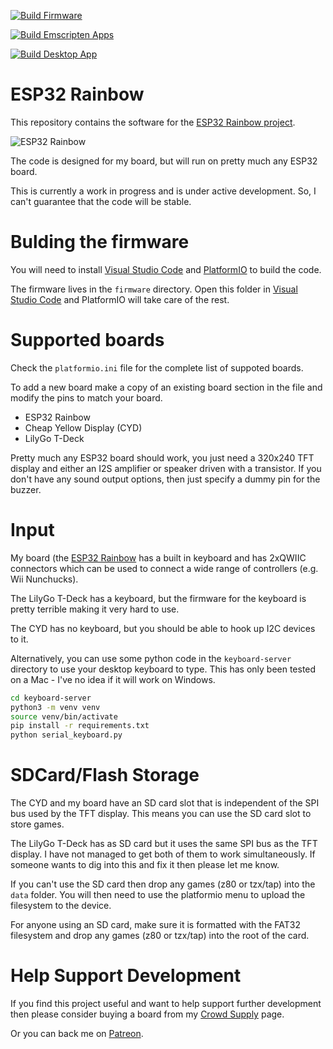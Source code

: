
[![Build Firmware](https://github.com/atomic14/esp32-zxspectrum/actions/workflows/build_firmware.yml/badge.svg)](https://github.com/atomic14/esp32-zxspectrum/actions/workflows/build_firmware.yml)

[![Build Emscripten Apps](https://github.com/atomic14/esp32-zxspectrum/actions/workflows/build_emscripten.yml/badge.svg)](https://github.com/atomic14/esp32-zxspectrum/actions/workflows/build_emscripten.yml)

[![Build Desktop App](https://github.com/atomic14/esp32-zxspectrum/actions/workflows/build_desktop.yml/badge.svg)](https://github.com/atomic14/esp32-zxspectrum/actions/workflows/build_desktop.yml)

# ESP32 Rainbow

This repository contains the software for the [ESP32 Rainbow project](https://www.crowdsupply.com/atomic14/esp32-rainbow).

![ESP32 Rainbow](docs/images/esp32-rainbow.jpg)

The code is designed for my board, but will run on pretty much any ESP32 board.

This is currently a work in progress and is under active development. So, I can't guarantee that the code will be stable.

# Bulding the firmware

You will need to install [Visual Studio Code](https://code.visualstudio.com/download) and [PlatformIO](https://platformio.org/install) to build the code.

The firmware lives in the `firmware` directory. Open this folder in [Visual Studio Code](https://code.visualstudio.com/download) and PlatformIO will take care of the rest.

# Supported boards

Check the `platformio.ini` file for the complete list of suppoted boards.

To add a new board make a copy of an existing board section in the file and modify the pins to match your board.

- ESP32 Rainbow
- Cheap Yellow Display (CYD)
- LilyGo T-Deck

Pretty much any ESP32 board should work, you just need a 320x240 TFT display and either an I2S amplifier or speaker driven with a transistor. If you don't have any sound output options, then just specify a dummy pin for the buzzer.

# Input

My board (the [ESP32 Rainbow](https://www.crowdsupply.com/atomic14/esp32-rainbow) has a built in keyboard and has 2xQWIIC connectors which can be used to connect a wide range of controllers (e.g. Wii Nunchucks).

The LilyGo T-Deck has a keyboard, but the firmware for the keyboard is pretty terrible making it very hard to use.

The CYD has no keyboard, but you should be able to hook up I2C devices to it.

Alternatively, you can use some python code in the `keyboard-server` directory to use your desktop keyboard to type. This has only been tested on a Mac - I've no idea if it will work on Windows.

```sh
cd keyboard-server
python3 -m venv venv
source venv/bin/activate
pip install -r requirements.txt
python serial_keyboard.py
```

# SDCard/Flash Storage

The CYD and my board have an SD card slot that is independent of the SPI bus used by the TFT display. This means you can use the SD card slot to store games.

The LilyGo T-Deck has as SD card but it uses the same SPI bus as the TFT display. I have not managed to get both of them to work simultaneously. If someone wants to dig into this and fix it then please let me know.

If you can't use the SD card then drop any games (z80 or tzx/tap) into the `data` folder. You will then need to use the platformio menu to upload the filesystem to the device.

For anyone using an SD card, make sure it is formatted with the FAT32 filesystem and drop any games (z80 or tzx/tap) into the root of the card.

# Help Support Development

If you find this project useful and want to help support further development then please consider buying a board from my [Crowd Supply](https://www.crowdsupply.com/atomic14) page.

Or you can back me on [Patreon](https://www.patreon.com/atomic14).